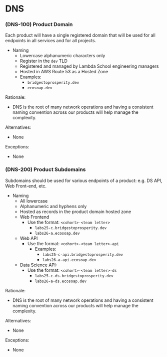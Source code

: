 # DNS

### \(DNS-100\) Product Domain

Each product will have a single registered domain that will be used for all endpoints in all services and for all projects.

* Naming
  * Lowercase alphanumeric characters only
  * Register in the `dev` TLD
  * Registered and managed by Lambda School engineering managers
  * Hosted in AWS Route 53 as a Hosted Zone
  * Examples:
    * `bridgestoprosperity.dev`
    * `ecosoap.dev`

Rationale:

* DNS is the root of many network operations and having a consistent naming convention across our products will help manage the complexity.

Alternatives:

* None

Exceptions:

* None

### \(DNS-200\) Product Subdomains

Subdomains should be used for various endpoints of a product: e.g. DS API, Web Front-end, etc.

* Naming
  * All lowercase
  * Alphanumeric and hyphens only
  * Hosted as records in the product domain hosted zone
  * Web Frontend
    * Use the format: `<cohort>-<team letter>`
      * `labs25-c.bridgestoprosperity.dev`
      * `labs26-a.ecosoap.dev`
  * Web API
    * Use the format: `<cohort>-<team letter>-api`
      * Examples:
        * `labs25-c-api.bridgestoprosperity.dev`
        * `labs26-a-api.ecosoap.dev`
  * Data Science API:
    * Use the format: `<cohort>-<team letter>-ds`
      * `labs25-c-ds.bridgestoprosperity.dev`
      * `labs26-a-ds.ecosoap.dev`

Rationale:

* DNS is the root of many network operations and having a consistent naming convention across our products will help manage the complexity.

Alternatives:

* None

Exceptions:

* None

